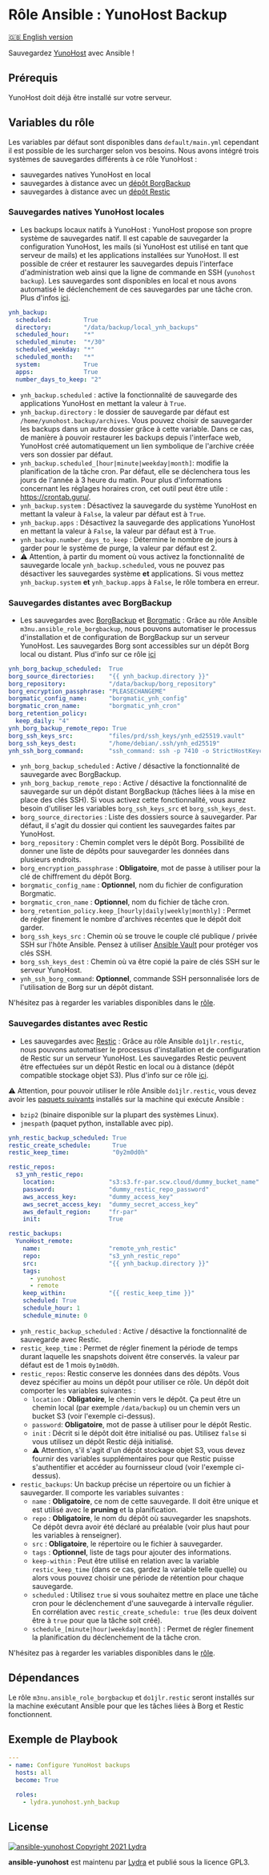# Rôle Ansible : YunoHost Backup

[🇬🇧 English version](README.md)

Sauvegardez [YunoHost](https://yunohost.org/#/) avec Ansible !

## Prérequis

YunoHost doit déjà être installé sur votre serveur.

## Variables du rôle

Les variables par défaut sont disponibles dans `default/main.yml` cependant il est possible de les surcharger selon vos besoins.
Nous avons intégré trois systèmes de sauvegardes différents à ce rôle YunoHost :

- sauvegardes natives YunoHost en local
- sauvegardes à distance avec un [dépôt BorgBackup](https://borgbackup.readthedocs.io/en/stable/)
- sauvegardes à distance avec un [dépôt Restic](https://restic.readthedocs.io/en/stable/)

### Sauvegardes natives YunoHost locales

- Les backups locaux natifs à YunoHost : YunoHost propose son propre système de sauvegardes natif. Il est capable de sauvegarder la configuration YunoHost, les mails (si YunoHost est utilisé en tant que serveur de mails) et les applications installées sur YunoHost. Il est possible de créer et restaurer les sauvegardes depuis l'interface d'administration web ainsi que la ligne de commande en SSH (`yunohost backup`). Les sauvegardes sont disponibles en local et nous avons automatisé le déclenchement de ces sauvegardes par une tâche cron. Plus d'infos [ici](https://yunohost.org/fr/backup).

```yml
ynh_backup:
  scheduled:         True
  directory:         "/data/backup/local_ynh_backups"
  scheduled_hour:    "*"
  scheduled_minute:  "*/30"
  scheduled_weekday: "*"
  scheduled_month:   "*"
  system:            True
  apps:              True
  number_days_to_keep: "2"
```

- `ynh_backup.scheduled` : active la fonctionnalité de sauvegarde des applications YunoHost en mettant la valeur à `True`.
- `ynh_backup.directory` : le dossier de sauvegarde par défaut est `/home/yunohost.backup/archives`. Vous pouvez choisir de sauvegarder les backups dans un autre dossier grâce à cette variable. Dans ce cas, de manière à pouvoir restaurer les backups depuis l'interface web, YunoHost créé automatiquement un lien symbolique de l'archive créée vers son dossier par défaut.
- `ynh_backup.scheduled_[hour|minute|weekday|month]`: modifie la planification de la tâche cron. Par défaut, elle se déclenchera tous les jours de l'année à 3 heure du matin. Pour plus d'informations concernant les réglages horaires cron, cet outil peut être utile : <https://crontab.guru/>.
- `ynh_backup.system` : Désactivez la sauvegarde du système YunoHost en mettant la valeur à `False`, la valeur par défaut est à `True`.
- `ynh_backup.apps` : Désactivez la sauvegarde des applications YunoHost en mettant la valeur à `False`, la valeur par défaut est à `True`.
- `ynh_backup.number_days_to_keep` : Détermine le nombre de jours à garder pour le système de purge, la valeur par défaut est 2.
- ⚠️ Attention, à partir du moment où vous activez la fonctionnalité de sauvegarde locale `ynh_backup.scheduled`, vous ne pouvez pas désactiver les sauvegardes système **et** applications. Si vous mettez `ynh_backup.system` **et** `ynh_backup.apps` à `False`, le rôle tombera en erreur.

### Sauvegardes distantes avec BorgBackup

- Les sauvegardes avec [BorgBackup](https://borgbackup.readthedocs.io/en/stable/) et [Borgmatic](https://github.com/witten/borgmatic) : Grâce au rôle Ansible `m3nu.ansible_role_borgbackup`, nous pouvons automatiser le processus d'installation et de configuration de BorgBackup sur un serveur YunoHost. Les sauvegardes Borg sont accessibles sur un dépôt Borg local ou distant. Plus d'info sur ce rôle [ici](https://github.com/borgbase/ansible-role-borgbackup)

```yml
ynh_borg_backup_scheduled:  True
borg_source_directories:    "{{ ynh_backup.directory }}"
borg_repository:            "/data/backup/borg_repository"
borg_encryption_passphrase: "PLEASECHANGEME"
borgmatic_config_name:      "borgmatic_ynh_config"
borgmatic_cron_name:        "borgmatic_ynh_cron"
borg_retention_policy:
  keep_daily: "4"
ynh_borg_backup_remote_repo: True
borg_ssh_keys_src:          "files/prd/ssh_keys/ynh_ed25519.vault"
borg_ssh_keys_dest:         "/home/debian/.ssh/ynh_ed25519"
ynh_ssh_borg_command:       "ssh_command: ssh -p 7410 -o StrictHostKeychecking=no -i {{ borg_ssh_keys_dest }}"
```

- `ynh_borg_backup_scheduled` : Active / désactive la fonctionnalité de sauvegarde avec BorgBackup.
- `ynh_borg_backup_remote_repo` : Active / désactive la fonctionnalité de sauvegarde sur un dépôt distant BorgBackup (tâches liées à la mise en place des clés SSH). Si vous activez cette fonctionnalité, vous aurez besoin d'utiliser les variables `borg_ssh_keys_src` et `borg_ssh_keys_dest`.
- `borg_source_directories` : Liste des dossiers source à sauvegarder. Par défaut, il s'agit du dossier qui contient les sauvegardes faites par YunoHost.
- `borg_repository` : Chemin complet vers le dépôt Borg. Possibilité de donner une liste de dépôts pour sauvegarder les données dans plusieurs endroits.
- `borg_encryption_passphrase` : **Obligatoire**, mot de passe à utiliser pour la clé de chiffrement du dépôt Borg.
- `borgmatic_config_name` : **Optionnel**, nom du fichier de configuration Borgmatic.
- `borgmatic_cron_name` : **Optionnel**, nom du fichier de tâche cron.
- `borg_retention_policy.keep_[hourly|daily|weekly|monthly]` : Permet de régler finement le nombre d'archives récentes que le dépôt doit garder.
- `borg_ssh_keys_src` : Chemin où se trouve le couple clé publique / privée SSH sur l'hôte Ansible. Pensez à utiliser [Ansible Vault](https://docs.ansible.com/ansible/latest/user_guide/vault.html) pour protéger vos clés SSH.
- `borg_ssh_keys_dest` : Chemin où va être copié la paire de clés SSH sur le serveur YunoHost.
- `ynh_ssh_borg_command`: **Optionnel**, commande SSH personnalisée lors de l'utilisation de Borg sur un dépôt distant.

N'hésitez pas à regarder les variables disponibles dans le [rôle](https://github.com/borgbase/ansible-role-borgbackup).

### Sauvegardes distantes avec Restic

- Les sauvegardes avec [Restic](https://restic.net/) : Grâce au rôle Ansible `do1jlr.restic`, nous pouvons automatiser le processus d'installation et de configuration de Restic sur un serveur YunoHost. Les sauvegardes Restic peuvent être effectuées sur un dépôt Restic en local ou à distance (dépôt compatible stockage objet S3). Plus d'info sur ce rôle [ici](https://github.com/roles-ansible/ansible_role_restic).

⚠️ Attention, pour pouvoir utiliser le rôle Ansible `do1jlr.restic`, vous devez avoir les [paquets suivants](https://github.com/roles-ansible/ansible_role_restic#requirements) installés sur la machine qui exécute Ansible :

- `bzip2` (binaire disponible sur la plupart des systèmes Linux).
- `jmespath` (paquet python, installable avec pip).

```yml
ynh_restic_backup_scheduled: True
restic_create_schedule:      True
restic_keep_time:            "0y2m0d0h"

restic_repos:
  s3_ynh_restic_repo:
    location:               "s3:s3.fr-par.scw.cloud/dummy_bucket_name"
    password:               "dummy_restic_repo_password"
    aws_access_key:         "dummy_access_key"
    aws_secret_access_key:  "dummy_secret_access_key"
    aws_default_region:     "fr-par"
    init:                   True

restic_backups:
  YunoHost_remote:
    name:                   "remote_ynh_restic"
    repo:                   "s3_ynh_restic_repo"
    src:                    "{{ ynh_backup.directory }}"
    tags:
      - yunohost
      - remote
    keep_within:            "{{ restic_keep_time }}"
    scheduled: True
    schedule_hour: 1
    schedule_minute: 0
```

- `ynh_restic_backup_scheduled` : Active / désactive la fonctionnalité de sauvegarde avec Restic.
- `restic_keep_time` : Permet de régler finement la période de temps durant laquelle les snapshots doivent être conservés. la valeur par défaut est de 1 mois `0y1m0d0h`.
- `restic_repos`: Restic conserve les données dans des dépôts. Vous devez spécifier au moins un dépôt pour utiliser ce rôle. Un dépôt doit comporter les variables suivantes :
  - `location` : **Obligatoire**, le chemin vers le dépôt. Ça peut être un chemin local (par exemple `/data/backup`) ou un chemin vers un bucket S3 (voir l'exemple ci-dessus).
  - `password`: **Obligatoire**, mot de passe à utiliser pour le dépôt Restic.
  - `init` : Décrit si le dépôt doit être initialisé ou pas. Utilisez `false` si vous utilisez un dépôt Restic déjà initialisé.
  - ⚠️ Attention, s'il s'agit d'un dépôt stockage objet S3, vous devez fournir des variables supplémentaires pour que Restic puisse s'authentifier et accéder au fournisseur cloud (voir l'exemple ci-dessus).
- `restic_backups`: Un backup précise un répertoire ou un fichier à sauvegarder. Il comporte les variables suivantes :
  - `name` : **Obligatoire**, ce nom de cette sauvegarde. Il doit être unique et est utilisé avec le __pruning__  et la planification.
  - `repo` : **Obligatoire**, le nom du dépôt où sauvegarder les snapshots. Ce dépôt devra avoir été déclaré au préalable (voir plus haut pour les variables à renseigner).
  - `src` : **Obligatoire**, le répertoire ou le fichier à sauvegarder.
  - `tags` : **Optionnel**, liste de tags pour ajouter des informations.
  - `keep-within` : Peut être utilisé en relation avec la variable `restic_keep_time` (dans ce cas, gardez la variable telle quelle) ou alors vous pouvez choisir une période de rétention pour chaque sauvegarde.
  - `scheduled` : Utilisez `true` si vous souhaitez mettre en place une tâche cron pour le déclenchement d'une sauvegarde à intervalle régulier. En corrélation avec `restic_create_schedule: true` (les deux doivent être à `true` pour que la tâche soit créé).
  - `schedule_[minute|hour|weekday|month]` : Permet de régler finement la planification du déclenchement de la tâche cron.

N'hésitez pas à regarder les variables disponibles dans le [rôle](https://github.com/roles-ansible/ansible_role_restic).

## Dépendances

Le rôle `m3nu.ansible_role_borgbackup` et `do1jlr.restic` seront installés sur la machine exécutant Ansible pour que les tâches liées à Borg et Restic fonctionnent.

## Exemple de Playbook

```yml
---
- name: Configure YunoHost backups
  hosts: all
  become: True

  roles:
    - lydra.yunohost.ynh_backup
```

## License

[![ansible-yunohost Copyright 2021 Lydra](https://www.gnu.org/graphics/gplv3-with-text-136x68.png)](https://choosealicense.com/licenses/gpl-3.0/)

**ansible-yunohost** est maintenu par [Lydra](https://lydra.fr/) et publié sous la licence GPL3.
